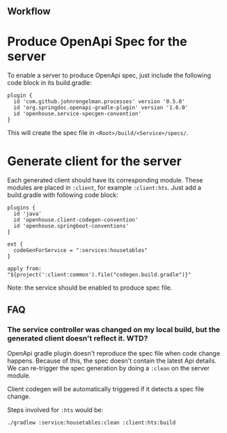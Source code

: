 ## Workflow
# Produce OpenApi Spec for the server
To enable a server to produce OpenApi spec, just include the following code block in its build.gradle:
```
plugin {
  id 'com.github.johnrengelman.processes' version '0.5.0'
  id 'org.springdoc.openapi-gradle-plugin' version '1.6.0'
  id 'openhouse.service-specgen-convention'
}
```
This will create the spec file in `<Root>/build/<Service>/specs/`.

# Generate client for the server
Each generated client should have its corresponding module. These modules are placed in `:client`, for example
`:client:hts`.  Just add a build.gradle with following code block:
```
plugins {
  id 'java'
  id 'openhouse.client-codegen-convention'
  id 'openhouse.springboot-conventions'
}

ext {
  codeGenForService = ":services:housetables"
}

apply from: "${project(':client:common').file("codegen.build.gradle")}"
```
Note: the service should be enabled to produce spec file.

## FAQ
### The service controller was changed on my local build, but the generated client doesn't reflect it. WTD?
OpenApi gradle plugin doesn't reproduce the spec file when code change happens. Because of this, the spec doesn't contain
the latest Api details. We can re-trigger the spec generation by doing a `:clean` on the server module.

Client codegen will be automatically triggered if it detects a spec file change.

Steps involved for `:hts` would be:
```
./gradlew :service:housetables:clean :client:hts:build 
```
